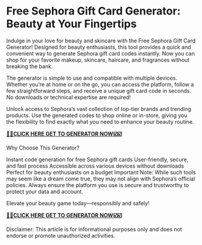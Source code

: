 # Free Sephora Gift Card Generator: Beauty at Your Fingertips
Indulge in your love for beauty and skincare with the Free Sephora Gift Card Generator! Designed for beauty enthusiasts, this tool provides a quick and convenient way to generate Sephora gift card codes instantly. Now you can shop for your favorite makeup, skincare, haircare, and fragrances without breaking the bank.

The generator is simple to use and compatible with multiple devices. Whether you’re at home or on the go, you can access the platform, follow a few straightforward steps, and receive a unique gift card code in seconds. No downloads or technical expertise are required!

Unlock access to Sephora’s vast collection of top-tier brands and trending products. Use the generated codes to shop online or in-store, giving you the flexibility to find exactly what you need to enhance your beauty routine.

[**🎯🎯CLICK HERE GET TO GENERATOR NOW☑️☑️**](https://free-tools.raj-solution.com/958f890)

Why Choose This Generator?

Instant code generation for free Sephora gift cards
User-friendly, secure, and fast process
Accessible across various devices without downloads
Perfect for beauty enthusiasts on a budget
Important Note: While such tools may seem like a dream come true, they may not align with Sephora’s official policies. Always ensure the platform you use is secure and trustworthy to protect your data and account.

Elevate your beauty game today—responsibly and safely!

[**🎯🎯CLICK HERE GET TO GENERATOR NOW☑️☑️**](https://free-tools.raj-solution.com/958f890)

Disclaimer: This article is for informational purposes only and does not endorse or promote unauthorized activities.
